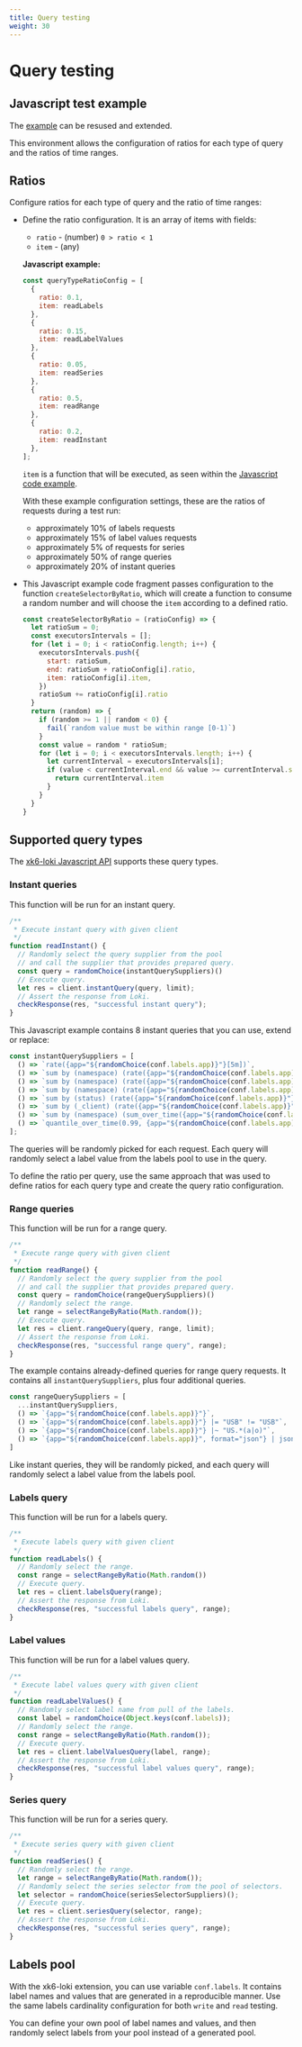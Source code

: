 ```yaml
---
title: Query testing
weight: 30
---
```


# Query testing

## Javascript test example

The [example](https://github.com/grafana/xk6-loki/blob/21307675b3e2a3e0a2b907d2131c9e906a6f6d60/examples/read-scenario.js) can be resused and extended.

This environment allows the configuration of ratios for each type of query
and the ratios of time ranges.

## Ratios

Configure ratios for each type of query and the ratio of time ranges:

- Define the ratio configuration.
    It is an array of items with fields:

    - `ratio` - (number) `0 > ratio < 1`
    - `item` - (any)

    **Javascript example:**

    ```javascript
    const queryTypeRatioConfig = [
      {
        ratio: 0.1,
        item: readLabels
      },
      {
        ratio: 0.15,
        item: readLabelValues
      },
      {
        ratio: 0.05,
        item: readSeries
      },
      {
        ratio: 0.5,
        item: readRange
      },
      {
        ratio: 0.2,
        item: readInstant
      },
    ];
    ```

    `item` is a function that will be executed,
    as seen within the [Javascript code example](https://github.com/grafana/xk6-loki/blob/21307675b3e2a3e0a2b907d2131c9e906a6f6d60/examples/read-scenario.js#L139).

    With these example configuration settings,
    these are the ratios of requests during a test run:

    - approximately 10% of labels requests
    - approximately 15% of label values requests
    - approximately 5% of requests for series
    - approximately 50% of range queries
    - approximately 20% of instant queries
    
- This Javascript example code fragment passes configuration to
the function `createSelectorByRatio`, which will create a function
to consume a random number and will choose the `item` according to a
defined ratio.

   ```javascript
   const createSelectorByRatio = (ratioConfig) => {
     let ratioSum = 0;
     const executorsIntervals = [];
     for (let i = 0; i < ratioConfig.length; i++) {
       executorsIntervals.push({
         start: ratioSum,
         end: ratioSum + ratioConfig[i].ratio,
         item: ratioConfig[i].item,
       })
       ratioSum += ratioConfig[i].ratio
     }
     return (random) => {
       if (random >= 1 || random < 0) {
         fail(`random value must be within range [0-1)`)
       }
       const value = random * ratioSum;
       for (let i = 0; i < executorsIntervals.length; i++) {
         let currentInterval = executorsIntervals[i];
         if (value < currentInterval.end && value >= currentInterval.start) {
           return currentInterval.item
         }
       }
     }
   }
   ```

## Supported query types

The [xk6-loki Javascript API](https://github.com/grafana/xk6-loki#javascript-api) supports these query types.

### Instant queries

This function will be run for an instant query.

```javascript
/**
 * Execute instant query with given client
 */
function readInstant() {
  // Randomly select the query supplier from the pool 
  // and call the supplier that provides prepared query.
  const query = randomChoice(instantQuerySuppliers)()
  // Execute query.
  let res = client.instantQuery(query, limit);
  // Assert the response from Loki.
  checkResponse(res, "successful instant query");
}
```

This Javascript example contains 8 instant queries that you can use,
extend or replace:

```javascript
const instantQuerySuppliers = [
  () => `rate({app="${randomChoice(conf.labels.app)}"}[5m])`,
  () => `sum by (namespace) (rate({app="${randomChoice(conf.labels.app)}"} [5m]))`,
  () => `sum by (namespace) (rate({app="${randomChoice(conf.labels.app)}"} |~ ".*a" [5m]))`,
  () => `sum by (namespace) (rate({app="${randomChoice(conf.labels.app)}"} |= "USB" [5m]))`,
  () => `sum by (status) (rate({app="${randomChoice(conf.labels.app)}"} | json | __error__ = "" [5m]))`,
  () => `sum by (_client) (rate({app="${randomChoice(conf.labels.app)}"} | logfmt | __error__=""  | _client="" [5m]))`,
  () => `sum by (namespace) (sum_over_time({app="${randomChoice(conf.labels.app)}"} | json | __error__ = "" | unwrap bytes [5m]))`,
  () => `quantile_over_time(0.99, {app="${randomChoice(conf.labels.app)}"} | json | __error__ = "" | unwrap bytes [5m]) by (namespace)`,
];
```

The queries will be randomly picked for each request. Each query will randomly select a label value from the labels pool to use in the query.

To define the ratio per query, use the same approach that was used to define ratios for each query type and create the query ratio configuration.

### Range queries

This function will be run for a range query.

```javascript
/**
 * Execute range query with given client
 */
function readRange() {
  // Randomly select the query supplier from the pool 
  // and call the supplier that provides prepared query.
  const query = randomChoice(rangeQuerySuppliers)()
  // Randomly select the range.
  let range = selectRangeByRatio(Math.random());
  // Execute query.
  let res = client.rangeQuery(query, range, limit);
  // Assert the response from Loki.
  checkResponse(res, "successful range query", range);
}
```

The example contains already-defined queries for range query requests.
It contains all `instantQuerySuppliers`, plus four additional queries.

```javascript
const rangeQuerySuppliers = [
  ...instantQuerySuppliers,
  () => `{app="${randomChoice(conf.labels.app)}"}`,
  () => `{app="${randomChoice(conf.labels.app)}"} |= "USB" != "USB"`,
  () => `{app="${randomChoice(conf.labels.app)}"} |~ "US.*(a|o)"`,
  () => `{app="${randomChoice(conf.labels.app)}", format="json"} | json | status < 300`,
]
```

Like instant queries, they will be randomly picked,
and each query will randomly select a label value from the labels pool.

### Labels query

This function will be run for a labels query.

```javascript
/**
 * Execute labels query with given client
 */
function readLabels() {
  // Randomly select the range.
  const range = selectRangeByRatio(Math.random())
  // Execute query.
  let res = client.labelsQuery(range);
  // Assert the response from Loki.
  checkResponse(res, "successful labels query", range);
}
```

### Label values

This function will be run for a label values query.

```javascript
/**
 * Execute label values query with given client
 */
function readLabelValues() {
  // Randomly select label name from pull of the labels.
  const label = randomChoice(Object.keys(conf.labels));
  // Randomly select the range.
  const range = selectRangeByRatio(Math.random());
  // Execute query.
  let res = client.labelValuesQuery(label, range);
  // Assert the response from Loki.
  checkResponse(res, "successful label values query", range);
}
```

### Series query

This function will be run for a series query.

```javascript
/**
 * Execute series query with given client
 */
function readSeries() {
  // Randomly select the range.
  let range = selectRangeByRatio(Math.random());
  // Randomly select the series selector from the pool of selectors.
  let selector = randomChoice(seriesSelectorSuppliers)();
  // Execute query.
  let res = client.seriesQuery(selector, range);
  // Assert the response from Loki.
  checkResponse(res, "successful series query", range);
}
```

## Labels pool

With the xk6-loki extension,
you can use variable `conf.labels`.
It contains label names and values that are
generated in a reproducible manner.
Use the same labels cardinality configuration for both `write` and `read`
testing.

You can define your own pool of label names and values,
and then randomly select labels from your pool instead of a generated pool. 
